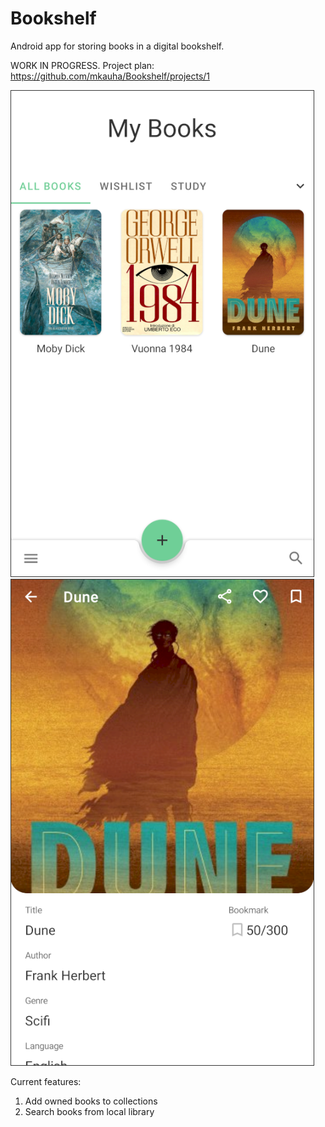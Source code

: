 # Bookshelf
Android app for storing books in a digital bookshelf. 

WORK IN PROGRESS.
Project plan: https://github.com/mkauha/Bookshelf/projects/1

![](https://raw.githubusercontent.com/mkauha/Bookshelf/master/images/mybooks-1.png)
![](https://raw.githubusercontent.com/mkauha/Bookshelf/master/images/details-1.png)

Current features:
1. Add owned books to collections
2. Search books from local library


